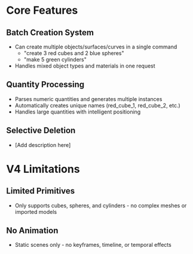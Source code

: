 # Core Features

## Batch Creation System
- Can create multiple objects/surfaces/curves in a single command
  - "create 3 red cubes and 2 blue spheres"
  - "make 5 green cylinders"
- Handles mixed object types and materials in one request

## Quantity Processing
- Parses numeric quantities and generates multiple instances
- Automatically creates unique names (red_cube_1, red_cube_2, etc.)
- Handles large quantities with intelligent positioning

## Selective Deletion
- [Add description here]

# V4 Limitations

## Limited Primitives
- Only supports cubes, spheres, and cylinders - no complex meshes or imported models

## No Animation
- Static scenes only - no keyframes, timeline, or temporal effects